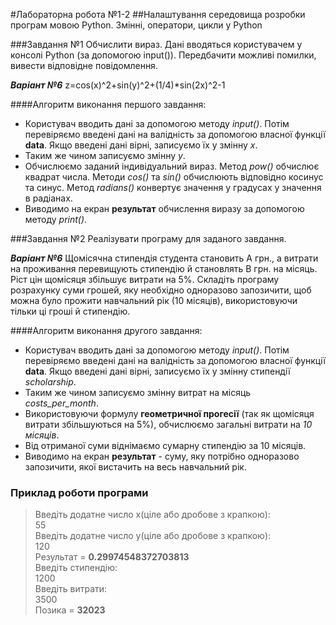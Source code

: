 #Лабораторна робота №1-2
##Налаштування середовища розробки програм мовою Python. Змінні, оператори, цикли у Python

###Завдання №1
Обчислити вираз. Дані вводяться користувачем у консолі Python (за допомогою input()). 
Передбачити можливі помилки, вивести відповідне повідомлення.

***Варіант №6***
z=cos(x)^2+sin(y)^2+(1/4)*sin(2x)^2-1

####Алгоритм виконання першого завдання:
- Користувач вводить дані за допомогою методу *input()*. Потім перевіряємо введені дані на валідність 
  за допомогою власної функції **data**. Якщо введені дані вірні, записуємо їх у змінну *х*.
- Таким же чином записуємо змінну *y*.
- Обчислюємо заданий індивідуальний вираз. Метод *pow()* обчислює квадрат числа. Методи *cos()* та *sin()* 
  обчислюють відповідно косинус та синус. Метод *radians()* конвертує значення у градусах у значення в радіанах.
- Виводимо на екран **результат** обчислення виразу за допомогою методу *print()*.

###Завдання №2
Реалізувати програму для заданого завдання.

***Варіант №6***
Щомісячна стипендія студента становить A грн., а витрати на
проживання перевищують стипендію й становлять В грн. на місяць. Ріст цін
щомісяця збільшує витрати на 5%. Складіть програму розрахунку суми
грошей, яку необхідно одноразово запозичити, щоб можна було прожити
навчальний рік (10 місяців), використовуючи тільки ці гроші й стипендію.

####Алгоритм виконання другого завдання:
- Користувач вводить дані за допомогою методу *input()*. Потім перевіряємо введені дані на валідність 
  за допомогою власної функції **data**. Якщо введені дані вірні, записуємо їх у змінну стипендії *scholarship*.
- Таким же чином записуємо змінну витрат на місяць *costs_per_month*.
- Використовуючи формулу **геометричної прогесії** (так як щомісяця витрати збільшуються на 5%), обчислюємо
загальні витрати на *10 місяців*.
- Від отриманої суми віднімаємо сумарну стипендію за 10 місяців.
- Виводимо на екран **результат** - суму, яку потрібно одноразово запозичити, якої вистачить на весь навчальний рік.

### Приклад роботи програми
> Введіть додатне число x(ціле або дробове з крапкою):<br>
> 55 <br>
> Введіть додатне число y(ціле або дробове з крапкою):<br>
> 120 <br>
> Результат = **0.29974548372703813** <br>
> Введіть стипендію: <br> 
> 1200 <br>
> Введіть витрати: <br>
> 3500 <br>
> Позика = **32023** <br>
